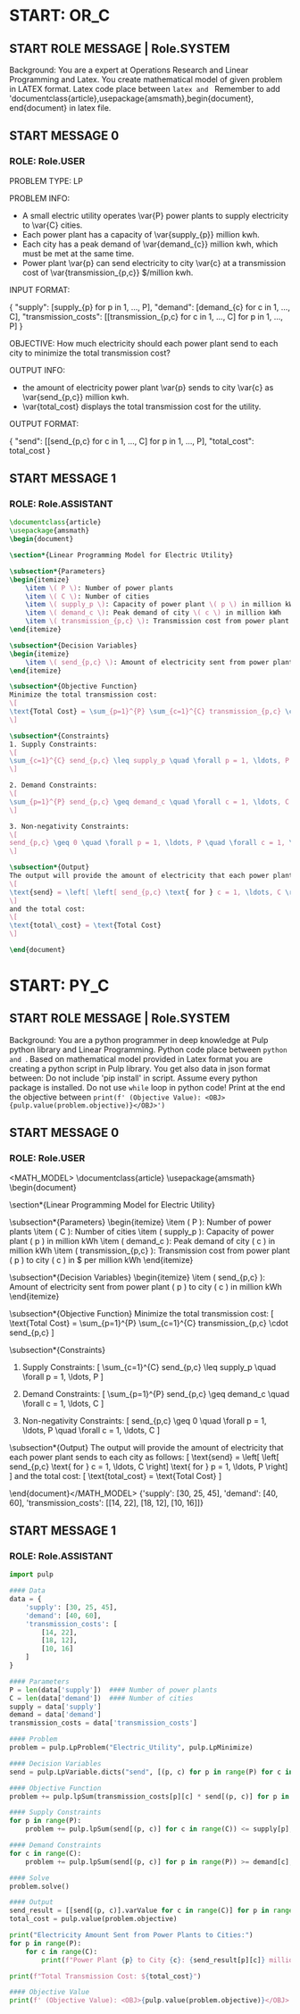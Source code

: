 # START: OR_C 
## START ROLE MESSAGE | Role.SYSTEM 
Background: You are a expert at Operations Research and Linear Programming and Latex. You create mathematical model of given problem in LATEX format. Latex code place between ```latex and ``` Remember to add 'documentclass{article},usepackage{amsmath},begin{document}, end{document} in latex file. 
## START MESSAGE 0 
### ROLE: Role.USER
<DESCRIPTION>
PROBLEM TYPE: LP

PROBLEM INFO:

- A small electric utility operates \var{P} power plants to supply electricity to \var{C} cities.
- Each power plant has a capacity of \var{supply_{p}} million kwh.
- Each city has a peak demand of \var{demand_{c}} million kwh, which must be met at the same time.
- Power plant \var{p} can send electricity to city \var{c} at a transmission cost of \var{transmission_{p,c}} $/million kwh.

INPUT FORMAT: 

{
    "supply": [supply_{p} for p in 1, ..., P],
    "demand": [demand_{c} for c in 1, ..., C],
    "transmission_costs": [[transmission_{p,c} for c in 1, ..., C] for p in 1, ..., P]
}

OBJECTIVE: How much electricity should each power plant send to each city to minimize the total transmission cost?

OUTPUT INFO:

- the amount of electricity power plant \var{p} sends to city \var{c} as \var{send_{p,c}} million kwh.
- \var{total_cost} displays the total transmission cost for the utility.

OUTPUT FORMAT:

{
    "send": [[send_{p,c} for c in 1, ..., C] for p in 1, ..., P],
    "total_cost": total_cost
}

</DESCRIPTION>


## START MESSAGE 1 
### ROLE: Role.ASSISTANT
```latex
\documentclass{article}
\usepackage{amsmath}
\begin{document}

\section*{Linear Programming Model for Electric Utility}

\subsection*{Parameters}
\begin{itemize}
    \item \( P \): Number of power plants
    \item \( C \): Number of cities
    \item \( supply_p \): Capacity of power plant \( p \) in million kWh
    \item \( demand_c \): Peak demand of city \( c \) in million kWh
    \item \( transmission_{p,c} \): Transmission cost from power plant \( p \) to city \( c \) in \$ per million kWh
\end{itemize}

\subsection*{Decision Variables}
\begin{itemize}
    \item \( send_{p,c} \): Amount of electricity sent from power plant \( p \) to city \( c \) in million kWh
\end{itemize}

\subsection*{Objective Function}
Minimize the total transmission cost:
\[
\text{Total Cost} = \sum_{p=1}^{P} \sum_{c=1}^{C} transmission_{p,c} \cdot send_{p,c}
\]

\subsection*{Constraints}
1. Supply Constraints:
\[
\sum_{c=1}^{C} send_{p,c} \leq supply_p \quad \forall p = 1, \ldots, P
\]

2. Demand Constraints:
\[
\sum_{p=1}^{P} send_{p,c} \geq demand_c \quad \forall c = 1, \ldots, C
\]

3. Non-negativity Constraints:
\[
send_{p,c} \geq 0 \quad \forall p = 1, \ldots, P \quad \forall c = 1, \ldots, C
\]

\subsection*{Output}
The output will provide the amount of electricity that each power plant sends to each city as follows:
\[
\text{send} = \left[ \left[ send_{p,c} \text{ for } c = 1, \ldots, C \right] \text{ for } p = 1, \ldots, P \right]
\]
and the total cost:
\[
\text{total\_cost} = \text{Total Cost}
\]

\end{document}
```

# START: PY_C 
## START ROLE MESSAGE | Role.SYSTEM 
Background: You are a python programmer in deep knowledge at Pulp python library and Linear Programming. Python code place between ```python and ```. Based on mathematical model provided in Latex format you are creating a python script in Pulp library. You get also data in json format between: <DATA></DATA> Do not include 'pip install' in script. Assume every python package is installed. Do not use `while` loop in python code! Print at the end the objective between <OBJ></OBJ> `print(f' (Objective Value): <OBJ>{pulp.value(problem.objective)}</OBJ>')` 
## START MESSAGE 0 
### ROLE: Role.USER
<MATH_MODEL>
\documentclass{article}
\usepackage{amsmath}
\begin{document}

\section*{Linear Programming Model for Electric Utility}

\subsection*{Parameters}
\begin{itemize}
    \item \( P \): Number of power plants
    \item \( C \): Number of cities
    \item \( supply_p \): Capacity of power plant \( p \) in million kWh
    \item \( demand_c \): Peak demand of city \( c \) in million kWh
    \item \( transmission_{p,c} \): Transmission cost from power plant \( p \) to city \( c \) in \$ per million kWh
\end{itemize}

\subsection*{Decision Variables}
\begin{itemize}
    \item \( send_{p,c} \): Amount of electricity sent from power plant \( p \) to city \( c \) in million kWh
\end{itemize}

\subsection*{Objective Function}
Minimize the total transmission cost:
\[
\text{Total Cost} = \sum_{p=1}^{P} \sum_{c=1}^{C} transmission_{p,c} \cdot send_{p,c}
\]

\subsection*{Constraints}
1. Supply Constraints:
\[
\sum_{c=1}^{C} send_{p,c} \leq supply_p \quad \forall p = 1, \ldots, P
\]

2. Demand Constraints:
\[
\sum_{p=1}^{P} send_{p,c} \geq demand_c \quad \forall c = 1, \ldots, C
\]

3. Non-negativity Constraints:
\[
send_{p,c} \geq 0 \quad \forall p = 1, \ldots, P \quad \forall c = 1, \ldots, C
\]

\subsection*{Output}
The output will provide the amount of electricity that each power plant sends to each city as follows:
\[
\text{send} = \left[ \left[ send_{p,c} \text{ for } c = 1, \ldots, C \right] \text{ for } p = 1, \ldots, P \right]
\]
and the total cost:
\[
\text{total\_cost} = \text{Total Cost}
\]

\end{document}</MATH_MODEL>
<DATA>
{'supply': [30, 25, 45], 'demand': [40, 60], 'transmission_costs': [[14, 22], [18, 12], [10, 16]]}</DATA>


## START MESSAGE 1 
### ROLE: Role.ASSISTANT
```python
import pulp

#### Data
data = {
    'supply': [30, 25, 45], 
    'demand': [40, 60], 
    'transmission_costs': [
        [14, 22], 
        [18, 12], 
        [10, 16]
    ]
}

#### Parameters
P = len(data['supply'])  #### Number of power plants
C = len(data['demand'])  #### Number of cities
supply = data['supply']
demand = data['demand']
transmission_costs = data['transmission_costs']

#### Problem
problem = pulp.LpProblem("Electric_Utility", pulp.LpMinimize)

#### Decision Variables
send = pulp.LpVariable.dicts("send", [(p, c) for p in range(P) for c in range(C)], lowBound=0, cat='Continuous')

#### Objective Function
problem += pulp.lpSum(transmission_costs[p][c] * send[(p, c)] for p in range(P) for c in range(C))

#### Supply Constraints
for p in range(P):
    problem += pulp.lpSum(send[(p, c)] for c in range(C)) <= supply[p], f"Supply_Constraint_{p}"

#### Demand Constraints
for c in range(C):
    problem += pulp.lpSum(send[(p, c)] for p in range(P)) >= demand[c], f"Demand_Constraint_{c}"

#### Solve
problem.solve()

#### Output
send_result = [[send[(p, c)].varValue for c in range(C)] for p in range(P)]
total_cost = pulp.value(problem.objective)

print("Electricity Amount Sent from Power Plants to Cities:")
for p in range(P):
    for c in range(C):
        print(f"Power Plant {p} to City {c}: {send_result[p][c]} million kWh")

print(f"Total Transmission Cost: ${total_cost}")

#### Objective Value
print(f' (Objective Value): <OBJ>{pulp.value(problem.objective)}</OBJ>')
```

